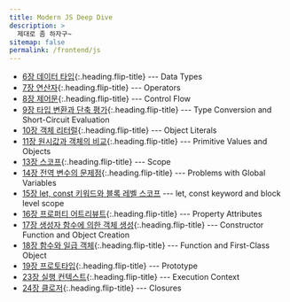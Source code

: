 ```yaml
---
title: Modern JS Deep Dive
description: >
  제대로 좀 하자구~
sitemap: false
permalink: /frontend/js
---
```


- [6장 데이터 타입]{:.heading.flip-title} --- Data Types
- [7장 연산자]{:.heading.flip-title} --- Operators
- [8장 제어문]{:.heading.flip-title} --- Control Flow
- [9장 타입 변환과 단축 평가]{:.heading.flip-title} --- Type Conversion and Short-Circuit Evaluation
- [10장 객체 리터럴]{:.heading.flip-title} --- Object Literals
- [11장 원시값과 객체의 비교]{:.heading.flip-title} --- Primitive Values and Objects
- [13장 스코프]{:.heading.flip-title} --- Scope
- [14장 전역 변수의 문제점]{:.heading.flip-title} --- Problems with Global Variables
- [15장 let, const 키워드와 블록 레벨 스코프] --- let, const keyword and block level scope
- [16장 프로퍼티 어트리뷰트]{:.heading.flip-title} --- Property Attributes
- [17장 생성자 함수에 의한 객체 생성]{:.heading.flip-title} --- Constructor Function and Object Creation
- [18장 함수와 일급 객체]{:.heading.flip-title} --- Function and First-Class Object
- [19장 프로토타입]{:.heading.flip-title} --- Prototype
- [23장 실행 컨텍스트]{:.heading.flip-title} --- Execution Context
- [24장 클로저]{:.heading.flip-title} --- Closures

[6장 데이터 타입]: ./_posts/2025-02-09-js6.md
[7장 연산자]: ./_posts/2025-02-10-js7.md
[8장 제어문]: ./_posts/2025-02-14-js8.md
[9장 타입 변환과 단축 평가]: ./_posts/2025-02-15-js9.md
[10장 객체 리터럴]: ./_posts/2024-07-29-js10.md
[11장 원시값과 객체의 비교]: ./_posts/2024-07-30-js11.md
[13장 스코프]: ./_posts/2024-08-01-js13.md
[14장 전역 변수의 문제점]: ./_posts/2024-08-06-js14.md
[15장 let, const 키워드와 블록 레벨 스코프]: ./_posts/2024-08-07-js15.md
[23장 실행 컨텍스트]: ./_posts/2024-08-15-js23.md
[24장 클로저]: ./_posts/2024-08-20-js24.md
[16장 프로퍼티 어트리뷰트]: ./_posts/2025-02-28-js16.md
[17장 생성자 함수에 의한 객체 생성]: ./_posts/2025-03-01-js17.md
[18장 함수와 일급 객체]: ./_posts/2025-03-02-js18.md
[19장 프로토타입]: ./_posts/2025-03-02-js19.md
